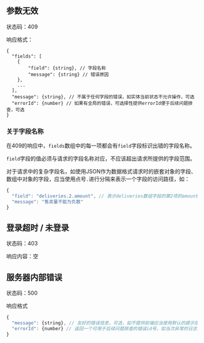 ## 参数无效

状态码：409

响应格式：
```
{
  "fields": [
    {
        "field": {string}, // 字段名称
        "message": {string} // 错误原因
    },
    ...
  ],
  "message": {string}, // 不属于任何字段的错误，如实体当前状态不允许操作，可选
  "errorId": {number} // 如果有全局的错误，可选择性提供errorId便于后续问题排查，可选
}
```
### 关于字段名称

在409的响应中，`fields`数组中的每一项都会有`field`字段标识出错的字段名称。

`field`字段的值必须与请求的字段名称对应，不应该超出请求所提供的字段范围。

对于请求中的复杂字段名，如使用JSON作为数据格式请求时的嵌套对象的字段、数组中对象的字段，应当使用点号`.`进行分隔来表示一个字段的访问路径，如：
```javascript
{
  "field": "deliveries.2.amount", // 表示deliveries数组字段的第2项的amount字段
  "message": "售卖量不能为负数"
}
```
## 登录超时 / 未登录

状态码：403

响应内容：空

## 服务器内部错误

状态码：500

响应格式
```javascript
{
  "message": {string}, // 友好的错误信息，可选，如不提供前端应当使用默认的提示信息
  "errorId": {number} // 返回一个可用于后续问题排查的错误id号，如当次异常的日志id
}
```